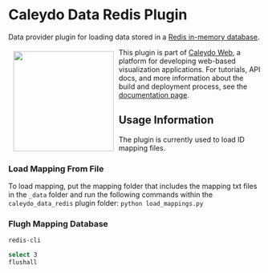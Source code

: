 # Caleydo Data Redis Plugin

Data provider plugin for loading data stored in a [Redis in-memory database](http://redis.io/).

<a href="https://d3js.org"><img src="http://caleydo.org/assets/images/logos/caleydo.svg" align="left" width="200px" hspace="10" vspace="6"></a>
This plugin is part of [Caleydo Web](http://caleydo.org/), a platform for developing web-based visualization applications. For tutorials, API docs, and more information about the build and deployment process, see the [documentation page](http://caleydo.org/documentation).

## Usage Information

The plugin is currently used to load ID mapping files.

### Load Mapping From File
To load mapping, put the mapping folder that includes the mapping txt files in the ```_data``` folder and run the following commands within the ```caleydo_data_redis``` plugin folder:
```python load_mappings.py```

### Flugh Mapping Database

```bash
redis-cli

select 3
flushall
```
